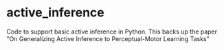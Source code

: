 # active_inference
Code to support basic active inference in Python.
This backs up the paper "On Generalizing Active Inference to Perceptual-Motor Learning Tasks"
